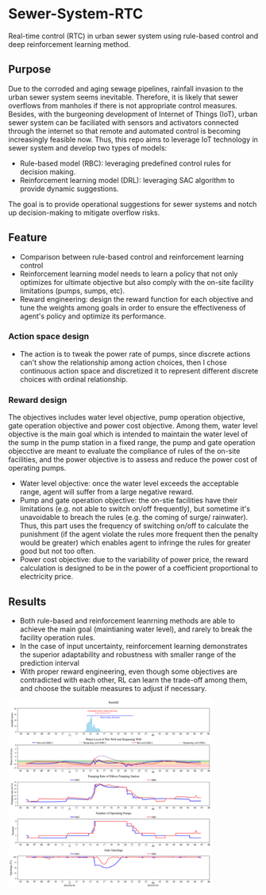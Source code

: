 # Sewer-System-RTC

Real-time control (RTC) in urban sewer system using rule-based control and deep reinforcement learning method.

## **Purpose**
Due to the corroded and aging sewage pipelines, rainfall invasion to the urban sewer system seems inevitable. Therefore, it is likely that sewer overflows from manholes if there is not appropriate control measures. Besides, with the burgeoning development of Internet of Things (IoT), urban sewer system can be faciliated with sensors and activators connected through the internet so that remote and automated control is becoming increasingly feasible now. Thus, this repo aims to leverage IoT technology in sewer system and develop two types of models:
- Rule-based model (RBC): leveraging predefined control rules for decision making.
- Reinforcement learning model (DRL): leveraging SAC algorithm to provide dynamic suggestions.

  
The goal is to provide operational suggestions for sewer systems and notch up decision-making to mitigate overflow risks.

## **Feature**
- Comparison between rule-based control and reinforcement learning control
- Reinforcement learning model needs to learn a policy that not only optimizes for ultimate objective but also comply with the on-site facility limitations (pumps, sumps, etc).
- Reward engineering: design the reward function for each objective and tune the weights among goals in order to ensure the effectiveness of agent's policy and optimize its performance.

### **Action space design**
 - The action is to tweak the power rate of pumps, since discrete actions can't show the relationship among action choices, then I chose continuous action space and discretized it to represent different discrete choices with ordinal relationship.


### **Reward design**
The objectives includes water level objective, pump operation objective, gate operation objective and power cost objective. Among them, water level objective is the main goal which is intended to maintain the water level of the sump in the pump station in a fixed range, the pump and gate operation objecctive are meant to evaluate the compliance of rules of the on-site facilities, and the power objective is to assess and reduce the power cost of operating pumps.  
- Water level objective: once the water level exceeds the acceptable range, agent will suffer from a large negative reward.
- Pump and gate operation objective: the on-stie facilities have their limitations (e.g. not able to switch on/off frequently), but sometime it's unavoidable to breach the rules (e.g. the coming of surge/ rainwater). Thus, this part uses the frequency of switching on/off to calculate the punishment (if the agent violate the rules more frequent then the penalty would be greater) which enables agent to infringe the rules for greater good but not too often.
- Power cost objective: due to the variability of power price, the reward calculation is designed to be in the power of a coefficient proportional to electricity price. 


## **Results**
- Both rule-based and reinforcement leanrning methods are able to achieve the main goal (maintianing water level), and rarely to break the facility operation rules. 
- In the case of input uncertainty, reinforcement learning demonstrates the superior adaptability and robustness with smaller range of the prediction interval
- With proper reward engineering, even though some objectives are contradicted with each other, RL can learn the trade-off among them, and choose the suitable measures to adjust if necessary. 
<img src="plot/wet_day/20230630_0550_plot_o0.png" alt="not shown" width="410" height="380"/>
  
